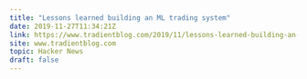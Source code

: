 ```yaml
---
title: "Lessons learned building an ML trading system"
date: 2019-11-27T11:34:21Z
link: https://www.tradientblog.com/2019/11/lessons-learned-building-an-ml-trading-system-that-turned-5k-into-200k/?utm_medium=RSS&utm_source=hune
site: www.tradientblog.com
topic: Hacker News
draft: false
---
```

